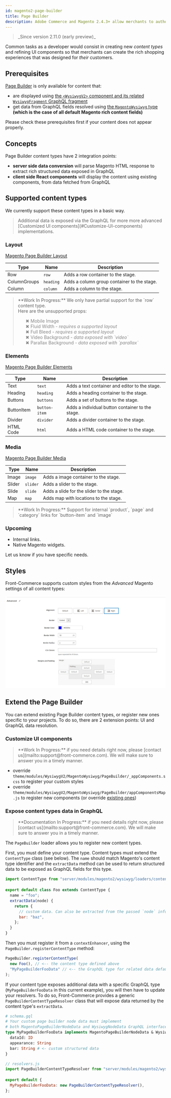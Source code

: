 ```yaml
---
id: magento2-page-builder
title: Page Builder
description: Adobe Commerce and Magento 2.4.3+ allow merchants to author pages using Page Builder. Front-Commerce supports Page Builder managed content out-of-the-box. In this guide, you will learn how to use this feature and extend it.
---
```


<blockquote class="feature--new">
_Since version 2.11.0 (early preview)_
</blockquote>

Common tasks as a developer would consist in creating new _content types_ and refining UI components so that merchants can create the rich shopping experiences that was designed for _their_ customers.

## Prerequisites

[Page Builder](https://magento.com/products/magento-commerce/page-builder) is only available for content that:

- are displayed using [the `<WysiwygV2>` component and its related `WysiwygFragment` GraphQL fragment](/docs/advanced/theme/wysiwyg.html#lt-WysiwygV2-gt-usage)
- get data from GraphQL fields resolved using [the `MagentoWysiwyg` type](/docs/advanced/theme/wysiwyg-platform.html#MagentoWysiwyg) **(which is the case of all default Magento rich content fields)**

Please check these prerequisites first if your content does not appear properly.

## Concepts

Page Builder content types have 2 integration points:

- **server side data conversion** will parse Magento HTML response to extract rich structured data exposed in GraphQL
- **client side React components** will display the content using existing components, from data fetched from GraphQL

## Supported content types

We currently support these content types in a basic way.

<blockquote class="info">
Additional data is exposed via the GraphQL for more more advanced [Customized UI components](#Customize-UI-components) implementations.
</blockquote>

### Layout

[Magento Page Builder Layout](https://docs.magento.com/user-guide/cms/page-builder-layout.html)

| Type         | Name      | Description                                 |
| ------------ | --------- | ------------------------------------------- |
| Row          | `row`     | Adds a row container to the stage.          |
| ColumnGroups | `heading` | Adds a column group container to the stage. |
| Column       | `column`  | Adds a column to the stage.                 |

<blockquote class="wip">
 **Work In Progress:** We only have partial support for the `row` content type. <br />
 Here are the unsupported props:
  <ul style="list-style:none;margin-bottom:0;opacity:0.75;">
    <li>✖ Mobile Image</li>
    <li>✖ Fluid Width <i>- requires a supported layout</i></li>
    <li>✖ Full Bleed <i>- requires a supported layout</i></li>
    <li>✖ Video Background <i>- data exposed with `video`</i></li>
    <li style="margin-bottom:0;">✖ Parallax Background <i>- data exposed with `parallax`</i></li>
  </ul>
</blockquote>

### Elements

[Magento Page Builder Elements](https://docs.magento.com/user-guide/cms/page-builder-elements.html)

| Type       | Name          | Description                                      |
| ---------- | ------------- | ------------------------------------------------ |
| Text       | `text`        | Adds a text container and editor to the stage.   |
| Heading    | `heading`     | Adds a heading container to the stage.           |
| Buttons    | `buttons`     | Adds a set of buttons to the stage.              |
| ButtonItem | `button-item` | Adds a individual button container to the stage. |
| Divider    | `divider`     | Adds a divider container to the stage.           |
| HTML Code  | `html`        | Adds a HTML code container to the stage.         |

### Media

[Magento Page Builder Media](https://docs.magento.com/user-guide/cms/page-builder-media.html)

| Type   | Name     | Description                               |
| ------ | -------- | ----------------------------------------- |
| Image  | `image`  | Adds a image container to the stage.      |
| Slider | `slider` | Adds a slider to the stage.               |
| Slide  | `slide`  | Adds a slide for the slider to the stage. |
| Map    | `map`    | Adds map with locations to the stage.     |

<blockquote class="wip">
 **Work In Progress:** Support for internal `product`, `page` and `category` links for `button-item` and `image`
</blockquote>

### Upcoming

- Internal links.
- Native Magento widgets.

Let us know if you have specific needs.

## Styles

Front-Commerce supports custom styles from the _Advanced_ Magento settings of all content types:

![Advanced styles Magento settings](./assets/page-builder-advanced-styles.jpg)

## Extend the Page Builder

You can extend existing Page Builder content types, or register new ones specific to your projects. To do so, there are 2 extension points: UI and GraphQL data resolution.

### Customize UI components

<blockquote class="wip">
**Work In Progress:** if you need details right now, please <span class="intercom-launcher">[contact us](mailto:support@front-commerce.com)</span>. We will make sure to answer you in a timely manner.
</blockquote>

- override `theme/modules/WysiwygV2/MagentoWysiwyg/PageBuilder/_appComponents.scss` to register your custom styles
- override `theme/modules/WysiwygV2/MagentoWysiwyg/PageBuilder/appComponentsMap.js` to register new components (or override [existing ones](https://gitlab.com/front-commerce/front-commerce/blob/main/src/web/theme/modules/WysiwygV2/MagentoWysiwyg/PageBuilder/index.js))

<!-- Override GraphQL fragment too (not yet externalized in a specific fragment FC code) -->

### Expose content types data in GraphQL

<blockquote class="wip">
**Documentation In Progress:** if you need details right now, please <span class="intercom-launcher">[contact us](mailto:support@front-commerce.com)</span>. We will make sure to answer you in a timely manner.
</blockquote>

The `PageBuilder` loader allows you to register new content types.

First, you must define your content type. Content types must extend the `ContentType` class (see below). The `name` should match Magento's content type identifier and the `extractData` method can be used to return structured data to be exposed as GraphQL fields for this type.

```javascript
import ContentType from "server/modules/magento2/wysiwyg/loaders/content-types/ContentType";

export default class Foo extends ContentType {
  name = "foo";
  extractData(node) {
    return {
      // custom data. Can also be extracted from the passed `node` information
      bar: "baz",
    };
  }
}
```

Then you must register it from a `contextEnhancer`, using the `PageBuilder.registerContentType` method:

```javascript
PageBuilder.registerContentType(
  new Foo(), // <-- the content type defined above
  "MyPageBuilderFooData" // <-- the GraphQL type for related data default to MagentoPageBuilderDefaultData (if no additional data)
);
```

If your content type exposes additional data with a specific GraphQL type (`MyPageBuilderFooData` in this current example), you will then have to update your resolvers. To do so, Front-Commerce provides a generic `PageBuilderContentTypeResolver` class that will expose data returned by the content type's `extractData`.

```graphql
# schema.gql
# Your custom page builder node data must implement
# both MagentoPageBuilderNodeData and WysiwygNodeData GraphQL interfaces
type MyPageBuilderFooData implements MagentoPageBuilderNodeData & WysiwygNodeData {
  dataId: ID
  appearance: String
  bar: String # <- custom structured data
}
```

```javascript
// resolvers.js
import PageBuilderContentTypeResolver from "server/modules/magento2/wysiwyg/graphql/PageBuilderContentTypeResolver";

export default {
  MyPageBuilderFooData: new PageBuilderContentTypeResolver(),
};
```

<!-- TODO: document advanced usage of custom resolver -->
